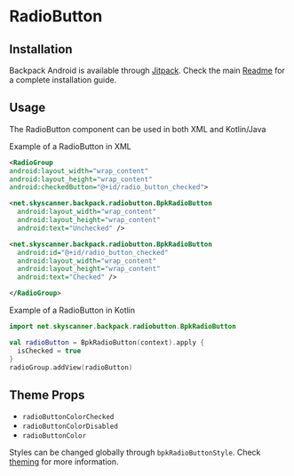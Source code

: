 # RadioButton

## Installation

Backpack Android is available through [Jitpack](https://jitpack.io/#Skyscanner/backpack-android). Check the main [Readme](https://github.com/skyscanner/backpack-android#installation) for a complete installation guide.

## Usage

The RadioButton component can be used in both XML and Kotlin/Java

Example of a RadioButton in XML

```xml
<RadioGroup
android:layout_width="wrap_content"
android:layout_height="wrap_content"
android:checkedButton="@+id/radio_button_checked">

<net.skyscanner.backpack.radiobutton.BpkRadioButton
  android:layout_width="wrap_content"
  android:layout_height="wrap_content"
  android:text="Unchecked" />

<net.skyscanner.backpack.radiobutton.BpkRadioButton
  android:id="@+id/radio_button_checked"
  android:layout_width="wrap_content"
  android:layout_height="wrap_content"
  android:text="Checked" />

</RadioGroup>

```

Example of a RadioButton in Kotlin

```Kotlin
import net.skyscanner.backpack.radiobutton.BpkRadioButton

val radioButton = BpkRadioButton(context).apply {
  isChecked = true
}
radioGroup.addView(radioButton)
```

## Theme Props

- `radioButtonColorChecked`
- `radioButtonColorDisabled`
- `radioButtonColor`

Styles can be changed globally through `bpkRadioButtonStyle`. Check [theming](https://github.com/Skyscanner/backpack-android/blob/main/docs/THEMING.md) for more information.
